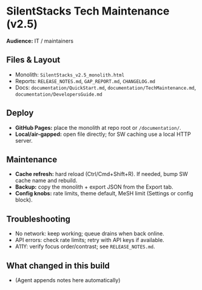 # SilentStacks Tech Maintenance (v2.5)
**Audience:** IT / maintainers

## Files & Layout
- Monolith: `SilentStacks_v2.5_monolith.html`
- Reports: `RELEASE_NOTES.md`, `GAP_REPORT.md`, `CHANGELOG.md`
- Docs: `documentation/QuickStart.md`, `documentation/TechMaintenance.md`, `documentation/DevelopersGuide.md`

## Deploy
- **GitHub Pages:** place the monolith at repo root or `/documentation/`.
- **Local/air-gapped:** open file directly; for SW caching use a local HTTP server.

## Maintenance
- **Cache refresh:** hard reload (Ctrl/Cmd+Shift+R). If needed, bump SW cache name and rebuild.
- **Backup:** copy the monolith + export JSON from the Export tab.
- **Config knobs:** rate limits, theme default, MeSH limit (Settings or config block).

## Troubleshooting
- No network: keep working; queue drains when back online.
- API errors: check rate limits; retry with API keys if available.
- A11Y: verify focus order/contrast; see `RELEASE_NOTES.md`.

## What changed in this build
- (Agent appends notes here automatically)
